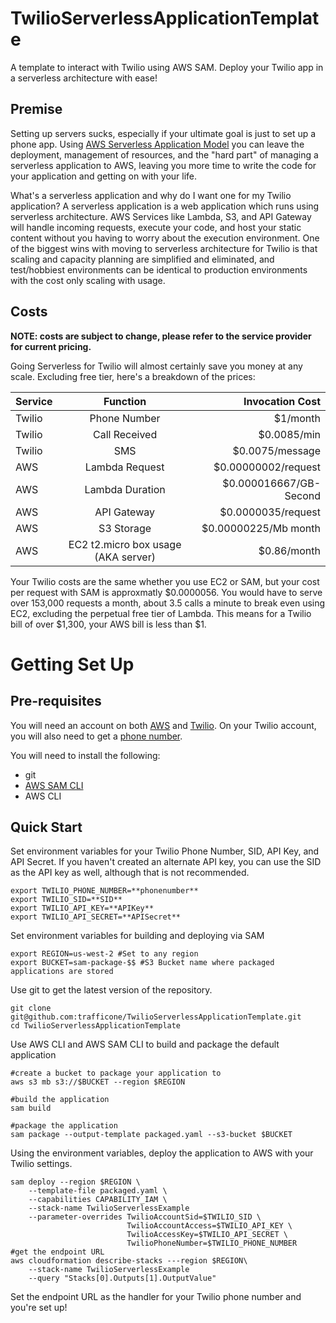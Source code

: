 # TwilioServerlessApplicationTemplate
A template to interact with Twilio using AWS SAM. Deploy your Twilio app in a serverless architecture with ease!

## Premise
Setting up servers sucks, especially if your ultimate goal is just to set up a phone app. 
Using [AWS Serverless Application Model](https://aws.amazon.com/serverless/sam/) you can leave the
deployment, management of resources, and the "hard part" of managing a serverless application to
AWS, leaving you more time to write the code for your application and getting on with your life. 

What's a serverless application and why do I want one for my Twilio application? A serverless
application is a web application which runs using serverless architecture. AWS Services like Lambda,
S3, and API Gateway will handle incoming requests, execute your code, and host your static content
without you having to worry about the execution environment. One of the biggest wins with moving to
serverless architecture for Twilio is that scaling and capacity planning are simplified and
eliminated, and test/hobbiest environments can be identical to production environments with the cost
only scaling with usage. 

## Costs
**NOTE: costs are subject to change, please refer to the service provider for current pricing.**

Going Serverless for Twilio will almost certainly save you money at any scale. Excluding free tier,
here's a breakdown of the prices:

|Service|Function|Invocation Cost|
|-------|:------:|----------:|
|Twilio|Phone Number| $1/month|
|Twilio|Call Received|$0.0085/min|
|Twilio|SMS|$0.0075/message|
|AWS|Lambda Request|$0.00000002/request|
|AWS|Lambda Duration|$0.000016667/GB-Second|
|AWS|API Gateway|$0.0000035/request|
|AWS|S3 Storage|$0.00000225/Mb month|
|AWS|EC2 t2.micro box usage (AKA server)|$0.86/month|

Your Twilio costs are the same whether you use EC2 or SAM, but your cost per request with SAM is
approxmatly $0.0000056. You would have to serve over 153,000 requests a month, about 3.5 calls a minute to break even using EC2, excluding the perpetual free tier of Lambda.
This means for a Twilio bill of over $1,300, your AWS bill is less than $1.

# Getting Set Up

## Pre-requisites

You will need an account on both [AWS](https://aws.amazon.com/) and
[Twilio](https://www.twilio.com/). On your Twilio account, you will also need to get a [phone
number](https://www.twilio.com/docs/voice/quickstart/python#sign-up-for-twilio-and-get-a-phone-number). 

You will need to install the following:
* git
* [AWS SAM
  CLI](https://docs.aws.amazon.com/serverless-application-model/latest/developerguide/serverless-sam-cli-install.html)
* AWS CLI

## Quick Start
Set environment variables for your Twilio Phone Number, SID, API Key, and API Secret. If you haven't
created an alternate API key, you can use the SID as the API key as well, although that is not
recommended.
```
export TWILIO_PHONE_NUMBER=**phonenumber**
export TWILIO_SID=**SID**
export TWILIO_API_KEY=**APIKey**
export TWILIO_API_SECRET=**APISecret**
```

Set environment variables for building and deploying via SAM
```
export REGION=us-west-2 #Set to any region
export BUCKET=sam-package-$$ #S3 Bucket name where packaged applications are stored
```

Use git to get the latest version of the repository.
```
git clone git@github.com:trafficone/TwilioServerlessApplicationTemplate.git
cd TwilioServerlessApplicationTemplate
```


Use AWS CLI and AWS SAM CLI to build and package the default application
```
#create a bucket to package your application to
aws s3 mb s3://$BUCKET --region $REGION

#build the application
sam build

#package the application
sam package --output-template packaged.yaml --s3-bucket $BUCKET
```

Using the environment variables, deploy the application to AWS with your Twilio settings.
```
sam deploy --region $REGION \
    --template-file packaged.yaml \
    --capabilities CAPABILITY_IAM \
    --stack-name TwilioServerlessExample
    --parameter-overrides TwilioAccountSid=$TWILIO_SID \
                          TwilioAccountAccess=$TWILIO_API_KEY \
                          TwilioAccessKey=$TWILIO_API_SECRET \
                          TwilioPhoneNumber=$TWILIO_PHONE_NUMBER
#get the endpoint URL
aws cloudformation describe-stacks ---region $REGION\
    --stack-name TwilioServerlessExample 
    --query "Stacks[0].Outputs[1].OutputValue"
```

Set the endpoint URL as the handler for your Twilio phone number and you're set up!

